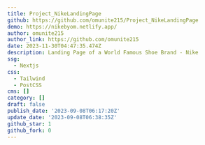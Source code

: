 ```yaml
---
title: Project_NikeLandingPage
github: https://github.com/omunite215/Project_NikeLandingPage
demo: https://nikebyom.netlify.app/
author: omunite215
author_link: https://github.com/omunite215
date: 2023-11-30T04:47:35.474Z
description: Landing Page of a World Famous Shoe Brand - Nike
ssg:
  - Nextjs
css:
  - Tailwind
  - PostCSS
cms: []
category: []
draft: false
publish_date: '2023-09-08T06:17:20Z'
update_date: '2023-09-08T06:38:35Z'
github_star: 1
github_fork: 0
---
```

